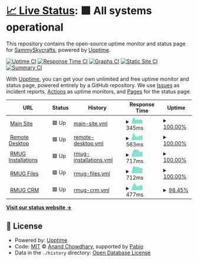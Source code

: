 # [📈 Live Status](https://SammySkycrafts.github.io/RMUG-Upptime): <!--live status--> **🟩 All systems operational**

This repository contains the open-source uptime monitor and status page for [SammySkycrafts](https://SammySkycrafts.github.io/RMUG-Upptime), powered by [Upptime](https://github.com/upptime/upptime).

[![Uptime CI](https://github.com/SammySkycrafts/RMUG-Upptime/workflows/Uptime%20CI/badge.svg)](https://github.com/SammySkycrafts/RMUG-Upptime/actions?query=workflow%3A%22Uptime+CI%22)
[![Response Time CI](https://github.com/SammySkycrafts/RMUG-Upptime/workflows/Response%20Time%20CI/badge.svg)](https://github.com/SammySkycrafts/RMUG-Upptime/actions?query=workflow%3A%22Response+Time+CI%22)
[![Graphs CI](https://github.com/SammySkycrafts/RMUG-Upptime/workflows/Graphs%20CI/badge.svg)](https://github.com/SammySkycrafts/RMUG-Upptime/actions?query=workflow%3A%22Graphs+CI%22)
[![Static Site CI](https://github.com/SammySkycrafts/RMUG-Upptime/workflows/Static%20Site%20CI/badge.svg)](https://github.com/SammySkycrafts/RMUG-Upptime/actions?query=workflow%3A%22Static+Site+CI%22)
[![Summary CI](https://github.com/SammySkycrafts/RMUG-Upptime/workflows/Summary%20CI/badge.svg)](https://github.com/SammySkycrafts/RMUG-Upptime/actions?query=workflow%3A%22Summary+CI%22)

With [Upptime](https://upptime.js.org), you can get your own unlimited and free uptime monitor and status page, powered entirely by a GitHub repository. We use [Issues](https://github.com/SammySkycrafts/RMUG-Upptime/issues) as incident reports, [Actions](https://github.com/SammySkycrafts/RMUG-Upptime/actions) as uptime monitors, and [Pages](https://SammySkycrafts.github.io/RMUG-Upptime) for the status page.

<!--start: status pages-->
<!-- This summary is generated by Upptime (https://github.com/upptime/upptime) -->
<!-- Do not edit this manually, your changes will be overwritten -->
<!-- prettier-ignore -->
| URL | Status | History | Response Time | Uptime |
| --- | ------ | ------- | ------------- | ------ |
| <img alt="" src="https://icons.duckduckgo.com/ip3/www.rmusergroup.net.ico" height="13"> [Main Site](https://www.rmusergroup.net) | 🟩 Up | [main-site.yml](https://github.com/SammySkycrafts/RMUG-Upptime/commits/HEAD/history/main-site.yml) | <details><summary><img alt="Response time graph" src="./graphs/main-site/response-time-week.png" height="20"> 345ms</summary><br><a href="https://SammySkycrafts.github.io/RMUG-Upptime/history/main-site"><img alt="Response time 345" src="https://img.shields.io/endpoint?url=https%3A%2F%2Fraw.githubusercontent.com%2FSammySkycrafts%2FRMUG-Upptime%2FHEAD%2Fapi%2Fmain-site%2Fresponse-time.json"></a><br><a href="https://SammySkycrafts.github.io/RMUG-Upptime/history/main-site"><img alt="24-hour response time 307" src="https://img.shields.io/endpoint?url=https%3A%2F%2Fraw.githubusercontent.com%2FSammySkycrafts%2FRMUG-Upptime%2FHEAD%2Fapi%2Fmain-site%2Fresponse-time-day.json"></a><br><a href="https://SammySkycrafts.github.io/RMUG-Upptime/history/main-site"><img alt="7-day response time 345" src="https://img.shields.io/endpoint?url=https%3A%2F%2Fraw.githubusercontent.com%2FSammySkycrafts%2FRMUG-Upptime%2FHEAD%2Fapi%2Fmain-site%2Fresponse-time-week.json"></a><br><a href="https://SammySkycrafts.github.io/RMUG-Upptime/history/main-site"><img alt="30-day response time 345" src="https://img.shields.io/endpoint?url=https%3A%2F%2Fraw.githubusercontent.com%2FSammySkycrafts%2FRMUG-Upptime%2FHEAD%2Fapi%2Fmain-site%2Fresponse-time-month.json"></a><br><a href="https://SammySkycrafts.github.io/RMUG-Upptime/history/main-site"><img alt="1-year response time 345" src="https://img.shields.io/endpoint?url=https%3A%2F%2Fraw.githubusercontent.com%2FSammySkycrafts%2FRMUG-Upptime%2FHEAD%2Fapi%2Fmain-site%2Fresponse-time-year.json"></a></details> | <details><summary><a href="https://SammySkycrafts.github.io/RMUG-Upptime/history/main-site">100.00%</a></summary><a href="https://SammySkycrafts.github.io/RMUG-Upptime/history/main-site"><img alt="All-time uptime 100.00%" src="https://img.shields.io/endpoint?url=https%3A%2F%2Fraw.githubusercontent.com%2FSammySkycrafts%2FRMUG-Upptime%2FHEAD%2Fapi%2Fmain-site%2Fuptime.json"></a><br><a href="https://SammySkycrafts.github.io/RMUG-Upptime/history/main-site"><img alt="24-hour uptime 100.00%" src="https://img.shields.io/endpoint?url=https%3A%2F%2Fraw.githubusercontent.com%2FSammySkycrafts%2FRMUG-Upptime%2FHEAD%2Fapi%2Fmain-site%2Fuptime-day.json"></a><br><a href="https://SammySkycrafts.github.io/RMUG-Upptime/history/main-site"><img alt="7-day uptime 100.00%" src="https://img.shields.io/endpoint?url=https%3A%2F%2Fraw.githubusercontent.com%2FSammySkycrafts%2FRMUG-Upptime%2FHEAD%2Fapi%2Fmain-site%2Fuptime-week.json"></a><br><a href="https://SammySkycrafts.github.io/RMUG-Upptime/history/main-site"><img alt="30-day uptime 100.00%" src="https://img.shields.io/endpoint?url=https%3A%2F%2Fraw.githubusercontent.com%2FSammySkycrafts%2FRMUG-Upptime%2FHEAD%2Fapi%2Fmain-site%2Fuptime-month.json"></a><br><a href="https://SammySkycrafts.github.io/RMUG-Upptime/history/main-site"><img alt="1-year uptime 100.00%" src="https://img.shields.io/endpoint?url=https%3A%2F%2Fraw.githubusercontent.com%2FSammySkycrafts%2FRMUG-Upptime%2FHEAD%2Fapi%2Fmain-site%2Fuptime-year.json"></a></details>
| <img alt="" src="https://icons.duckduckgo.com/ip3/remote.rmusergroup.net.ico" height="13"> [Remote Desktop](https://remote.rmusergroup.net) | 🟩 Up | [remote-desktop.yml](https://github.com/SammySkycrafts/RMUG-Upptime/commits/HEAD/history/remote-desktop.yml) | <details><summary><img alt="Response time graph" src="./graphs/remote-desktop/response-time-week.png" height="20"> 563ms</summary><br><a href="https://SammySkycrafts.github.io/RMUG-Upptime/history/remote-desktop"><img alt="Response time 563" src="https://img.shields.io/endpoint?url=https%3A%2F%2Fraw.githubusercontent.com%2FSammySkycrafts%2FRMUG-Upptime%2FHEAD%2Fapi%2Fremote-desktop%2Fresponse-time.json"></a><br><a href="https://SammySkycrafts.github.io/RMUG-Upptime/history/remote-desktop"><img alt="24-hour response time 547" src="https://img.shields.io/endpoint?url=https%3A%2F%2Fraw.githubusercontent.com%2FSammySkycrafts%2FRMUG-Upptime%2FHEAD%2Fapi%2Fremote-desktop%2Fresponse-time-day.json"></a><br><a href="https://SammySkycrafts.github.io/RMUG-Upptime/history/remote-desktop"><img alt="7-day response time 563" src="https://img.shields.io/endpoint?url=https%3A%2F%2Fraw.githubusercontent.com%2FSammySkycrafts%2FRMUG-Upptime%2FHEAD%2Fapi%2Fremote-desktop%2Fresponse-time-week.json"></a><br><a href="https://SammySkycrafts.github.io/RMUG-Upptime/history/remote-desktop"><img alt="30-day response time 563" src="https://img.shields.io/endpoint?url=https%3A%2F%2Fraw.githubusercontent.com%2FSammySkycrafts%2FRMUG-Upptime%2FHEAD%2Fapi%2Fremote-desktop%2Fresponse-time-month.json"></a><br><a href="https://SammySkycrafts.github.io/RMUG-Upptime/history/remote-desktop"><img alt="1-year response time 563" src="https://img.shields.io/endpoint?url=https%3A%2F%2Fraw.githubusercontent.com%2FSammySkycrafts%2FRMUG-Upptime%2FHEAD%2Fapi%2Fremote-desktop%2Fresponse-time-year.json"></a></details> | <details><summary><a href="https://SammySkycrafts.github.io/RMUG-Upptime/history/remote-desktop">100.00%</a></summary><a href="https://SammySkycrafts.github.io/RMUG-Upptime/history/remote-desktop"><img alt="All-time uptime 100.00%" src="https://img.shields.io/endpoint?url=https%3A%2F%2Fraw.githubusercontent.com%2FSammySkycrafts%2FRMUG-Upptime%2FHEAD%2Fapi%2Fremote-desktop%2Fuptime.json"></a><br><a href="https://SammySkycrafts.github.io/RMUG-Upptime/history/remote-desktop"><img alt="24-hour uptime 100.00%" src="https://img.shields.io/endpoint?url=https%3A%2F%2Fraw.githubusercontent.com%2FSammySkycrafts%2FRMUG-Upptime%2FHEAD%2Fapi%2Fremote-desktop%2Fuptime-day.json"></a><br><a href="https://SammySkycrafts.github.io/RMUG-Upptime/history/remote-desktop"><img alt="7-day uptime 100.00%" src="https://img.shields.io/endpoint?url=https%3A%2F%2Fraw.githubusercontent.com%2FSammySkycrafts%2FRMUG-Upptime%2FHEAD%2Fapi%2Fremote-desktop%2Fuptime-week.json"></a><br><a href="https://SammySkycrafts.github.io/RMUG-Upptime/history/remote-desktop"><img alt="30-day uptime 100.00%" src="https://img.shields.io/endpoint?url=https%3A%2F%2Fraw.githubusercontent.com%2FSammySkycrafts%2FRMUG-Upptime%2FHEAD%2Fapi%2Fremote-desktop%2Fuptime-month.json"></a><br><a href="https://SammySkycrafts.github.io/RMUG-Upptime/history/remote-desktop"><img alt="1-year uptime 100.00%" src="https://img.shields.io/endpoint?url=https%3A%2F%2Fraw.githubusercontent.com%2FSammySkycrafts%2FRMUG-Upptime%2FHEAD%2Fapi%2Fremote-desktop%2Fuptime-year.json"></a></details>
| <img alt="" src="https://icons.duckduckgo.com/ip3/installations.rmusergroup.net.ico" height="13"> [RMUG Installations](https://installations.rmusergroup.net) | 🟩 Up | [rmug-installations.yml](https://github.com/SammySkycrafts/RMUG-Upptime/commits/HEAD/history/rmug-installations.yml) | <details><summary><img alt="Response time graph" src="./graphs/rmug-installations/response-time-week.png" height="20"> 717ms</summary><br><a href="https://SammySkycrafts.github.io/RMUG-Upptime/history/rmug-installations"><img alt="Response time 717" src="https://img.shields.io/endpoint?url=https%3A%2F%2Fraw.githubusercontent.com%2FSammySkycrafts%2FRMUG-Upptime%2FHEAD%2Fapi%2Frmug-installations%2Fresponse-time.json"></a><br><a href="https://SammySkycrafts.github.io/RMUG-Upptime/history/rmug-installations"><img alt="24-hour response time 639" src="https://img.shields.io/endpoint?url=https%3A%2F%2Fraw.githubusercontent.com%2FSammySkycrafts%2FRMUG-Upptime%2FHEAD%2Fapi%2Frmug-installations%2Fresponse-time-day.json"></a><br><a href="https://SammySkycrafts.github.io/RMUG-Upptime/history/rmug-installations"><img alt="7-day response time 717" src="https://img.shields.io/endpoint?url=https%3A%2F%2Fraw.githubusercontent.com%2FSammySkycrafts%2FRMUG-Upptime%2FHEAD%2Fapi%2Frmug-installations%2Fresponse-time-week.json"></a><br><a href="https://SammySkycrafts.github.io/RMUG-Upptime/history/rmug-installations"><img alt="30-day response time 717" src="https://img.shields.io/endpoint?url=https%3A%2F%2Fraw.githubusercontent.com%2FSammySkycrafts%2FRMUG-Upptime%2FHEAD%2Fapi%2Frmug-installations%2Fresponse-time-month.json"></a><br><a href="https://SammySkycrafts.github.io/RMUG-Upptime/history/rmug-installations"><img alt="1-year response time 717" src="https://img.shields.io/endpoint?url=https%3A%2F%2Fraw.githubusercontent.com%2FSammySkycrafts%2FRMUG-Upptime%2FHEAD%2Fapi%2Frmug-installations%2Fresponse-time-year.json"></a></details> | <details><summary><a href="https://SammySkycrafts.github.io/RMUG-Upptime/history/rmug-installations">100.00%</a></summary><a href="https://SammySkycrafts.github.io/RMUG-Upptime/history/rmug-installations"><img alt="All-time uptime 100.00%" src="https://img.shields.io/endpoint?url=https%3A%2F%2Fraw.githubusercontent.com%2FSammySkycrafts%2FRMUG-Upptime%2FHEAD%2Fapi%2Frmug-installations%2Fuptime.json"></a><br><a href="https://SammySkycrafts.github.io/RMUG-Upptime/history/rmug-installations"><img alt="24-hour uptime 100.00%" src="https://img.shields.io/endpoint?url=https%3A%2F%2Fraw.githubusercontent.com%2FSammySkycrafts%2FRMUG-Upptime%2FHEAD%2Fapi%2Frmug-installations%2Fuptime-day.json"></a><br><a href="https://SammySkycrafts.github.io/RMUG-Upptime/history/rmug-installations"><img alt="7-day uptime 100.00%" src="https://img.shields.io/endpoint?url=https%3A%2F%2Fraw.githubusercontent.com%2FSammySkycrafts%2FRMUG-Upptime%2FHEAD%2Fapi%2Frmug-installations%2Fuptime-week.json"></a><br><a href="https://SammySkycrafts.github.io/RMUG-Upptime/history/rmug-installations"><img alt="30-day uptime 100.00%" src="https://img.shields.io/endpoint?url=https%3A%2F%2Fraw.githubusercontent.com%2FSammySkycrafts%2FRMUG-Upptime%2FHEAD%2Fapi%2Frmug-installations%2Fuptime-month.json"></a><br><a href="https://SammySkycrafts.github.io/RMUG-Upptime/history/rmug-installations"><img alt="1-year uptime 100.00%" src="https://img.shields.io/endpoint?url=https%3A%2F%2Fraw.githubusercontent.com%2FSammySkycrafts%2FRMUG-Upptime%2FHEAD%2Fapi%2Frmug-installations%2Fuptime-year.json"></a></details>
| <img alt="" src="https://icons.duckduckgo.com/ip3/files.rmusergroup.net.ico" height="13"> [RMUG Files](https://files.rmusergroup.net) | 🟩 Up | [rmug-files.yml](https://github.com/SammySkycrafts/RMUG-Upptime/commits/HEAD/history/rmug-files.yml) | <details><summary><img alt="Response time graph" src="./graphs/rmug-files/response-time-week.png" height="20"> 712ms</summary><br><a href="https://SammySkycrafts.github.io/RMUG-Upptime/history/rmug-files"><img alt="Response time 712" src="https://img.shields.io/endpoint?url=https%3A%2F%2Fraw.githubusercontent.com%2FSammySkycrafts%2FRMUG-Upptime%2FHEAD%2Fapi%2Frmug-files%2Fresponse-time.json"></a><br><a href="https://SammySkycrafts.github.io/RMUG-Upptime/history/rmug-files"><img alt="24-hour response time 619" src="https://img.shields.io/endpoint?url=https%3A%2F%2Fraw.githubusercontent.com%2FSammySkycrafts%2FRMUG-Upptime%2FHEAD%2Fapi%2Frmug-files%2Fresponse-time-day.json"></a><br><a href="https://SammySkycrafts.github.io/RMUG-Upptime/history/rmug-files"><img alt="7-day response time 712" src="https://img.shields.io/endpoint?url=https%3A%2F%2Fraw.githubusercontent.com%2FSammySkycrafts%2FRMUG-Upptime%2FHEAD%2Fapi%2Frmug-files%2Fresponse-time-week.json"></a><br><a href="https://SammySkycrafts.github.io/RMUG-Upptime/history/rmug-files"><img alt="30-day response time 712" src="https://img.shields.io/endpoint?url=https%3A%2F%2Fraw.githubusercontent.com%2FSammySkycrafts%2FRMUG-Upptime%2FHEAD%2Fapi%2Frmug-files%2Fresponse-time-month.json"></a><br><a href="https://SammySkycrafts.github.io/RMUG-Upptime/history/rmug-files"><img alt="1-year response time 712" src="https://img.shields.io/endpoint?url=https%3A%2F%2Fraw.githubusercontent.com%2FSammySkycrafts%2FRMUG-Upptime%2FHEAD%2Fapi%2Frmug-files%2Fresponse-time-year.json"></a></details> | <details><summary><a href="https://SammySkycrafts.github.io/RMUG-Upptime/history/rmug-files">100.00%</a></summary><a href="https://SammySkycrafts.github.io/RMUG-Upptime/history/rmug-files"><img alt="All-time uptime 100.00%" src="https://img.shields.io/endpoint?url=https%3A%2F%2Fraw.githubusercontent.com%2FSammySkycrafts%2FRMUG-Upptime%2FHEAD%2Fapi%2Frmug-files%2Fuptime.json"></a><br><a href="https://SammySkycrafts.github.io/RMUG-Upptime/history/rmug-files"><img alt="24-hour uptime 100.00%" src="https://img.shields.io/endpoint?url=https%3A%2F%2Fraw.githubusercontent.com%2FSammySkycrafts%2FRMUG-Upptime%2FHEAD%2Fapi%2Frmug-files%2Fuptime-day.json"></a><br><a href="https://SammySkycrafts.github.io/RMUG-Upptime/history/rmug-files"><img alt="7-day uptime 100.00%" src="https://img.shields.io/endpoint?url=https%3A%2F%2Fraw.githubusercontent.com%2FSammySkycrafts%2FRMUG-Upptime%2FHEAD%2Fapi%2Frmug-files%2Fuptime-week.json"></a><br><a href="https://SammySkycrafts.github.io/RMUG-Upptime/history/rmug-files"><img alt="30-day uptime 100.00%" src="https://img.shields.io/endpoint?url=https%3A%2F%2Fraw.githubusercontent.com%2FSammySkycrafts%2FRMUG-Upptime%2FHEAD%2Fapi%2Frmug-files%2Fuptime-month.json"></a><br><a href="https://SammySkycrafts.github.io/RMUG-Upptime/history/rmug-files"><img alt="1-year uptime 100.00%" src="https://img.shields.io/endpoint?url=https%3A%2F%2Fraw.githubusercontent.com%2FSammySkycrafts%2FRMUG-Upptime%2FHEAD%2Fapi%2Frmug-files%2Fuptime-year.json"></a></details>
| <img alt="" src="https://icons.duckduckgo.com/ip3/crm.rmusergroup.net.ico" height="13"> [RMUG CRM](https://crm.rmusergroup.net) | 🟩 Up | [rmug-crm.yml](https://github.com/SammySkycrafts/RMUG-Upptime/commits/HEAD/history/rmug-crm.yml) | <details><summary><img alt="Response time graph" src="./graphs/rmug-crm/response-time-week.png" height="20"> 477ms</summary><br><a href="https://SammySkycrafts.github.io/RMUG-Upptime/history/rmug-crm"><img alt="Response time 477" src="https://img.shields.io/endpoint?url=https%3A%2F%2Fraw.githubusercontent.com%2FSammySkycrafts%2FRMUG-Upptime%2FHEAD%2Fapi%2Frmug-crm%2Fresponse-time.json"></a><br><a href="https://SammySkycrafts.github.io/RMUG-Upptime/history/rmug-crm"><img alt="24-hour response time 442" src="https://img.shields.io/endpoint?url=https%3A%2F%2Fraw.githubusercontent.com%2FSammySkycrafts%2FRMUG-Upptime%2FHEAD%2Fapi%2Frmug-crm%2Fresponse-time-day.json"></a><br><a href="https://SammySkycrafts.github.io/RMUG-Upptime/history/rmug-crm"><img alt="7-day response time 477" src="https://img.shields.io/endpoint?url=https%3A%2F%2Fraw.githubusercontent.com%2FSammySkycrafts%2FRMUG-Upptime%2FHEAD%2Fapi%2Frmug-crm%2Fresponse-time-week.json"></a><br><a href="https://SammySkycrafts.github.io/RMUG-Upptime/history/rmug-crm"><img alt="30-day response time 477" src="https://img.shields.io/endpoint?url=https%3A%2F%2Fraw.githubusercontent.com%2FSammySkycrafts%2FRMUG-Upptime%2FHEAD%2Fapi%2Frmug-crm%2Fresponse-time-month.json"></a><br><a href="https://SammySkycrafts.github.io/RMUG-Upptime/history/rmug-crm"><img alt="1-year response time 477" src="https://img.shields.io/endpoint?url=https%3A%2F%2Fraw.githubusercontent.com%2FSammySkycrafts%2FRMUG-Upptime%2FHEAD%2Fapi%2Frmug-crm%2Fresponse-time-year.json"></a></details> | <details><summary><a href="https://SammySkycrafts.github.io/RMUG-Upptime/history/rmug-crm">98.45%</a></summary><a href="https://SammySkycrafts.github.io/RMUG-Upptime/history/rmug-crm"><img alt="All-time uptime 98.45%" src="https://img.shields.io/endpoint?url=https%3A%2F%2Fraw.githubusercontent.com%2FSammySkycrafts%2FRMUG-Upptime%2FHEAD%2Fapi%2Frmug-crm%2Fuptime.json"></a><br><a href="https://SammySkycrafts.github.io/RMUG-Upptime/history/rmug-crm"><img alt="24-hour uptime 100.00%" src="https://img.shields.io/endpoint?url=https%3A%2F%2Fraw.githubusercontent.com%2FSammySkycrafts%2FRMUG-Upptime%2FHEAD%2Fapi%2Frmug-crm%2Fuptime-day.json"></a><br><a href="https://SammySkycrafts.github.io/RMUG-Upptime/history/rmug-crm"><img alt="7-day uptime 98.45%" src="https://img.shields.io/endpoint?url=https%3A%2F%2Fraw.githubusercontent.com%2FSammySkycrafts%2FRMUG-Upptime%2FHEAD%2Fapi%2Frmug-crm%2Fuptime-week.json"></a><br><a href="https://SammySkycrafts.github.io/RMUG-Upptime/history/rmug-crm"><img alt="30-day uptime 98.45%" src="https://img.shields.io/endpoint?url=https%3A%2F%2Fraw.githubusercontent.com%2FSammySkycrafts%2FRMUG-Upptime%2FHEAD%2Fapi%2Frmug-crm%2Fuptime-month.json"></a><br><a href="https://SammySkycrafts.github.io/RMUG-Upptime/history/rmug-crm"><img alt="1-year uptime 98.45%" src="https://img.shields.io/endpoint?url=https%3A%2F%2Fraw.githubusercontent.com%2FSammySkycrafts%2FRMUG-Upptime%2FHEAD%2Fapi%2Frmug-crm%2Fuptime-year.json"></a></details>

<!--end: status pages-->

[**Visit our status website →**](https://SammySkycrafts.github.io/RMUG-Upptime)

## 📄 License

- Powered by: [Upptime](https://github.com/upptime/upptime)
- Code: [MIT](./LICENSE) © [Anand Chowdhary](https://anandchowdhary.com), supported by [Pabio](https://pabio.com)
- Data in the `./history` directory: [Open Database License](https://opendatacommons.org/licenses/odbl/1-0/)
